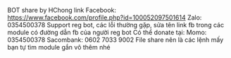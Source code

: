 BOT share by HChong
link Facebook: https://www.facebook.com/profile.php?id=100052097501614
Zalo: 0354500378
Support reg bot, các lỗi thường gặp, sửa tên link fb trong các module có đường dẫn fb của người reg bot
Có thể donate tại:
Momo: 0354500378
Sacombank: 0602 7033 9002
File share nên là các lệnh mấy bạn tự tìm module gắn vô thêm nhé
